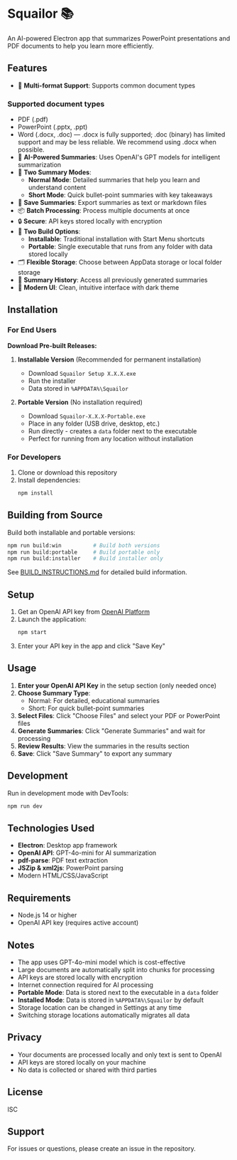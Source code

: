 # Squailor 📚

An AI-powered Electron app that summarizes PowerPoint presentations and PDF documents to help you learn more efficiently.

## Features

- 📄 **Multi-format Support**: Supports common document types

### Supported document types

- PDF (.pdf)
- PowerPoint (.pptx, .ppt)
- Word (.docx, .doc) — .docx is fully supported; .doc (binary) has limited support and may be less reliable. We recommend using .docx when possible.
- 🤖 **AI-Powered Summaries**: Uses OpenAI's GPT models for intelligent summarization
- 📝 **Two Summary Modes**:
  - **Normal Mode**: Detailed summaries that help you learn and understand content
  - **Short Mode**: Quick bullet-point summaries with key takeaways
- 💾 **Save Summaries**: Export summaries as text or markdown files
- 📦 **Batch Processing**: Process multiple documents at once
- 🔒 **Secure**: API keys stored locally with encryption
- 💼 **Two Build Options**:
  - **Installable**: Traditional installation with Start Menu shortcuts
  - **Portable**: Single executable that runs from any folder with data stored locally
- 🗂️ **Flexible Storage**: Choose between AppData storage or local folder storage
- 📜 **Summary History**: Access all previously generated summaries
- 🎨 **Modern UI**: Clean, intuitive interface with dark theme

## Installation

### For End Users

**Download Pre-built Releases:**

1. **Installable Version** (Recommended for permanent installation)
   - Download `Squailor Setup X.X.X.exe` 
   - Run the installer
   - Data stored in `%APPDATA%\Squailor`

2. **Portable Version** (No installation required)
   - Download `Squailor-X.X.X-Portable.exe`
   - Place in any folder (USB drive, desktop, etc.)
   - Run directly - creates a `data` folder next to the executable
   - Perfect for running from any location without installation

### For Developers

1. Clone or download this repository
2. Install dependencies:
   ```bash
   npm install
   ```

## Building from Source

Build both installable and portable versions:
```bash
npm run build:win          # Build both versions
npm run build:portable     # Build portable only
npm run build:installer    # Build installer only
```

See [BUILD_INSTRUCTIONS.md](BUILD_INSTRUCTIONS.md) for detailed build information.

## Setup

1. Get an OpenAI API key from [OpenAI Platform](https://platform.openai.com/api-keys)
2. Launch the application:
   ```bash
   npm start
   ```
3. Enter your API key in the app and click "Save Key"

## Usage

1. **Enter your OpenAI API Key** in the setup section (only needed once)
2. **Choose Summary Type**:
   - Normal: For detailed, educational summaries
   - Short: For quick bullet-point summaries
3. **Select Files**: Click "Choose Files" and select your PDF or PowerPoint files
4. **Generate Summaries**: Click "Generate Summaries" and wait for processing
5. **Review Results**: View the summaries in the results section
6. **Save**: Click "Save Summary" to export any summary

## Development

Run in development mode with DevTools:
```bash
npm run dev
```

## Technologies Used

- **Electron**: Desktop app framework
- **OpenAI API**: GPT-4o-mini for AI summarization
- **pdf-parse**: PDF text extraction
- **JSZip & xml2js**: PowerPoint parsing
- Modern HTML/CSS/JavaScript

## Requirements

- Node.js 14 or higher
- OpenAI API key (requires active account)

## Notes

- The app uses GPT-4o-mini model which is cost-effective
- Large documents are automatically split into chunks for processing
- API keys are stored locally with encryption
- Internet connection required for AI processing
- **Portable Mode**: Data is stored next to the executable in a `data` folder
- **Installed Mode**: Data is stored in `%APPDATA%\Squailor` by default
- Storage location can be changed in Settings at any time
- Switching storage locations automatically migrates all data

## Privacy

- Your documents are processed locally and only text is sent to OpenAI
- API keys are stored locally on your machine
- No data is collected or shared with third parties

## License

ISC

## Support

For issues or questions, please create an issue in the repository.
